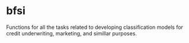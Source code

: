 # bfsi
Functions for all the tasks related to developing classification models for credit underwriting, marketing, and simillar purposes.
